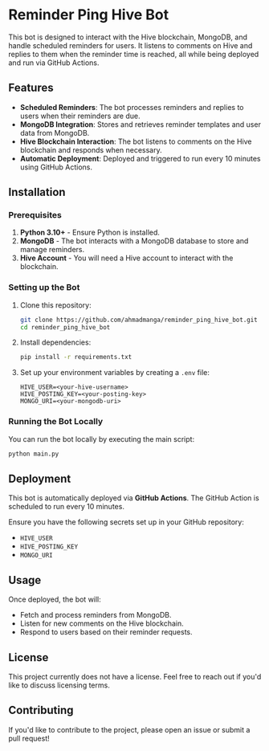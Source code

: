 # Reminder Ping Hive Bot

This bot is designed to interact with the Hive blockchain, MongoDB, and handle scheduled reminders for users. It listens to comments on Hive and replies to them when the reminder time is reached, all while being deployed and run via GitHub Actions.

## Features
- **Scheduled Reminders**: The bot processes reminders and replies to users when their reminders are due.
- **MongoDB Integration**: Stores and retrieves reminder templates and user data from MongoDB.
- **Hive Blockchain Interaction**: The bot listens to comments on the Hive blockchain and responds when necessary.
- **Automatic Deployment**: Deployed and triggered to run every 10 minutes using GitHub Actions.

## Installation
### Prerequisites
1. **Python 3.10+** - Ensure Python is installed.
2. **MongoDB** - The bot interacts with a MongoDB database to store and manage reminders.
3. **Hive Account** - You will need a Hive account to interact with the blockchain.

### Setting up the Bot
1. Clone this repository:
   ```bash
   git clone https://github.com/ahmadmanga/reminder_ping_hive_bot.git
   cd reminder_ping_hive_bot
   ```

2. Install dependencies:
   ```bash
   pip install -r requirements.txt
   ```

3. Set up your environment variables by creating a `.env` file:
   ```
   HIVE_USER=<your-hive-username>
   HIVE_POSTING_KEY=<your-posting-key>
   MONGO_URI=<your-mongodb-uri>
   ```

### Running the Bot Locally
You can run the bot locally by executing the main script:
```bash
python main.py
```

## Deployment
This bot is automatically deployed via **GitHub Actions**. The GitHub Action is scheduled to run every 10 minutes. 

Ensure you have the following secrets set up in your GitHub repository:
- `HIVE_USER`
- `HIVE_POSTING_KEY`
- `MONGO_URI`

## Usage
Once deployed, the bot will:
- Fetch and process reminders from MongoDB.
- Listen for new comments on the Hive blockchain.
- Respond to users based on their reminder requests.

## License
This project currently does not have a license. Feel free to reach out if you'd like to discuss licensing terms.

## Contributing
If you'd like to contribute to the project, please open an issue or submit a pull request!
